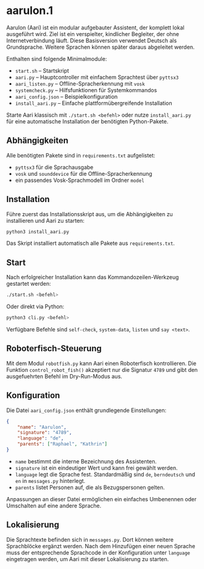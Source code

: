 # aarulon.1

Aarulon (Aari) ist ein modular aufgebauter Assistent, der komplett lokal
ausgeführt wird. Ziel ist ein verspielter, kindlicher Begleiter, der ohne
Internetverbindung läuft. Diese Basisversion verwendet Deutsch als
Grundsprache. Weitere Sprachen können später daraus abgeleitet werden.

Enthalten sind folgende Minimalmodule:

- `start.sh` – Startskript
- `aari.py` – Hauptcontroller mit einfachem Sprachtest über `pyttsx3`
- `aari_listen.py` – Offline-Spracherkennung mit `vosk`
- `systemcheck.py` – Hilfsfunktionen für Systemkommandos
- `aari_config.json` – Beispielkonfiguration
- `install_aari.py` – Einfache plattformübergreifende Installation

Starte Aari klassisch mit `./start.sh <befehl>` oder nutze `install_aari.py`
für eine automatische Installation der benötigten Python-Pakete.

## Abhängigkeiten

Alle benötigten Pakete sind in `requirements.txt` aufgelistet:

* `pyttsx3` für die Sprachausgabe
* `vosk` und `sounddevice` für die Offline-Spracherkennung
* ein passendes Vosk-Sprachmodell im Ordner `model`
## Installation

Führe zuerst das Installationsskript aus, um die Abhängigkeiten
zu installieren und Aari zu starten:

```bash
python3 install_aari.py
```

Das Skript installiert automatisch alle Pakete aus `requirements.txt`.

## Start

Nach erfolgreicher Installation kann das Kommandozeilen-Werkzeug
gestartet werden:

```bash
./start.sh <befehl>
```

Oder direkt via Python:

```bash
python3 cli.py <befehl>
```

Verfügbare Befehle sind `self-check`, `system-data`, `listen` und
`say <text>`.
## Roboterfisch-Steuerung
Mit dem Modul `robotfish.py` kann Aari einen Roboterfisch kontrollieren. Die Funktion `control_robot_fish()` akzeptiert nur die Signatur `4789` und gibt den ausgefuehrten Befehl im Dry-Run-Modus aus.

## Konfiguration

Die Datei `aari_config.json` enthält grundlegende Einstellungen:

```json
{
    "name": "Aarulon",
    "signature": "4789",
    "language": "de",
    "parents": ["Raphael", "Kathrin"]
}
```

- `name` bestimmt die interne Bezeichnung des Assistenten.
- `signature` ist ein eindeutiger Wert und kann frei gewählt werden.
- `language` legt die Sprache fest. Standardmäßig sind `de`,
  `berndeutsch` und `en` in `messages.py` hinterlegt.
- `parents` listet Personen auf, die als Bezugspersonen gelten.

Anpassungen an dieser Datei ermöglichen ein einfaches Umbenennen oder
Umschalten auf eine andere Sprache.

## Lokalisierung

Die Sprachtexte befinden sich in `messages.py`. Dort können weitere
Sprachblöcke ergänzt werden. Nach dem Hinzufügen einer neuen Sprache
muss der entsprechende Sprachcode in der Konfiguration unter
`language` eingetragen werden, um Aari mit dieser Lokalisierung zu
starten.
